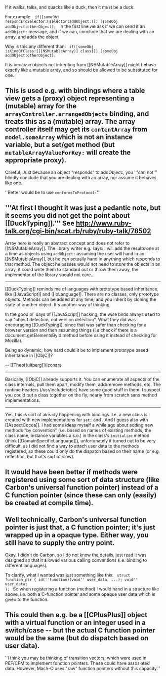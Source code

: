 If it walks, talks, and quacks like a duck, then it must be a duck.

For example:
<code>
if([someObj respondsToSelector:@selector(addObject:)])
   [someObj addObject:otherObject];
</code>
In the first line we ask if we can send it an <code>addObject:</code> message, and if we can, conclude that we are dealing with an array, and adds the object.

Why is this any different than:
<code>
if([someObj isKindOfClass:[[[NSMutableArray]] class]])
   [someObj addObject:otherObject];
</code>

It is because objects not inheriting from [[NSMutableArray]] might behave exactly like a mutable array, and so should be allowed to be substituted for one.

This is used e.g. with bindings where a table view gets a (proxy) object representing a (mutable) array for the <code>arrayController.arrangedObjects</code> binding, and treats this as a (mutable) array. The array controller itself may get its <code>contentArray</code> from <code>model.someArray</code> which is not an instance variable, but a set/get method (but <code>mutableArrayValueForKey:</code> will create the appropriate proxy).
----
Careful, Just because an object "responds" to addObject:, you '''can not''' blindly conclude that you are dealing with an array, nor assume it behaves like one.

''Better would be to use <code>conformsToProtocol:</code>''

'''At first I thought it was just a pedantic note, but it seems you did not get the point about [[DuckTyping]].''' See http://www.ruby-talk.org/cgi-bin/scat.rb/ruby/ruby-talk/78502
----
Array here is really an abstract concept and does not refer to [[NSMutableArray]]. The library writer e.g. says: I will add the results one at a time as objects using <code>addObject:</code> assuming the user will hand in an [[NSMutableArray]], but he can actually hand in anything which responds to that method.  The object he passes would not need to store the objects in an array, it could write them to standard out or throw them away, the implementor of the library should not care...

----

[[DuckTyping]] reminds me of languages with prototype based inheritance, like [[JavaScript]] and [[IoLanguage]]. There are no classes, only prototype objects. Methods can be added at any time, and you inherit by cloning the state of another object. It's another way of thinking.

In the good ol' days of [[JavaScript]] hacking, the wise birds always used to say "object detection, not version detection". What they did was encouraging [[DuckTyping]], since that was safer than checking for a browser version and then assuming things (i.e check if there is a document.getElementsById method before using it instead of checking for Mozilla).

Being so dynamic, how hard could it be to implement prototype based inheritance in [[ObjC]]?

-- [[TheoHultberg]]/Iconara

----

Basically, [[ObjC]] already supports it. You can enumerate all aspects of the class internals, pull them apart, modify them, add/remove methods, etc. The runtime headers (/usr/include/objc) have some good stuff in them. I suspect you could put a class together on the fly, nearly from scratch sans method implementations.

----

Yes, this is sort of already happening with bindings. I.e. a new class is created with new implementations for <code>set<Key>:</code> and <code><key></code>.  And I guess also with [[AspectCocoa]]. I had some ideas myself a while ago about adding new methods "by convention" (i.e. based on names of existing methods, the class name, instance variables a.s.o.) in the class's <code>initialize</code> method (think [[DomainSpecificLanguage]]), unfortunately it turned out to be very difficult, as I did not find a way to attach user data to the methods registered, so these could only do the dispatch based on their name (or e.g. reflection, but that's sort of slow).

It would have been better if methods were registered using some sort of data structure (like Carbon's universal function pointer) instead of a C function pointer (since these can only (easily) be created at compile time).
----
Well technically, Carbon's universal function pointer is just that, a C function pointer; it's just wrapped up in a opaque type. Either way, you still have to supply the entry point.
----
Okay, I didn't do Carbon, so I do not know the details, just read it was designed so that it allowed various calling conventions (i.e. binding to different languages).

To clarify, what I wanted was just something like this:
<code>
struct function_ptr
{
   id(''function)(void'' user_data, ...);
   void'' user_data;
};
</code>
So when registering a function (method) I would hand in a structure like above, i.e. both a C-function pointer and some opaque user data which is given to the function.

This could then e.g. be a [[CPlusPlus]] object with a virtual function or an integer used in a switch/case -- but the actual C function pointer would be the same (but do dispatch based on user data).
----
''I think you may be thinking of transition vectors, which were used in PEF/CFM to implement function pointers. These could have assosiated data. However, Mach-O uses "raw" function pointers without this capacity.''